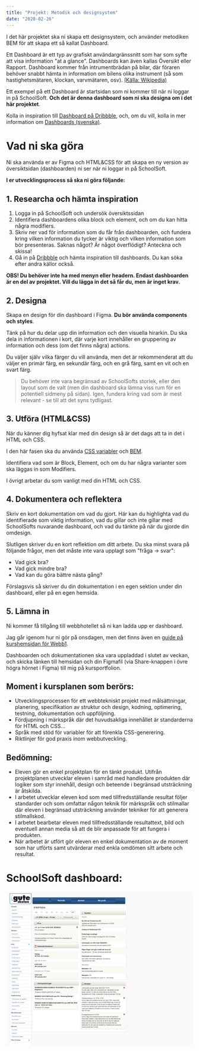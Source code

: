 ```yaml
---
title: "Projekt: Metodik och designsystem"
date: "2020-02-26"
---
```


<!--

Really want a semi-small project where they create a mini-site and uses the following techniques:

- CSS custom variables
- BEM
- Color system

Project: Create sales cards
Have that as a mini-project?

Lesson 1: Intro to CSS custom variables + some laborations
Lesson 2: Laborations
Lesson 3: Intro to BEM + custom variables

-->

<!--
TODO: Dashboard
Inspiration
Utförande
SchoolSoft startsida
-->

I det här projektet ska ni skapa ett designsystem, och använder metodiken BEM för att skapa ett så kallat Dashboard.

Ett Dashboard är ett typ av grafiskt användargränssnitt som har som syfte att visa information "at a glance". Dashboards kan även kallas Översikt eller Rapport. Dashboard kommer från intrumentbrädan på bilar, där föraren behöver snabbt hämta in information om bilens olika instrument (så som hastighetsmätaren, klockan, varvmätaren, osv). [(Källa: Wikipedia)](https://en.wikipedia.org/wiki/Dashboard_(business))

Ett exempel på ett Dashboard är startsidan som ni kommer till när ni loggar in på SchoolSoft. **Och det är denna dashboard som ni ska designa om i det här projektet**.

Kolla in inspiration till [Dashboard på Dribbble](https://dribbble.com/tags/dashboard), och, om du vill, kolla in mer information om [Dashboards (svenska)](https://www.metamatrix.se/vad-ar-en-dashboard/).

# Vad ni ska göra
Ni ska använda er av Figma och HTML&CSS för att skapa en ny version av översiktsidan (dashboarden) ni ser när ni loggar in på SchoolSoft.

**I er utvecklingsprocess så ska ni göra följande:**

## 1. Researcha och hämta inspiration

1. Logga in på SchoolSoft och undersök översiktssidan
2. Identifiera dashboardens olika block och element, och om du kan hitta några modifiers.
3. Skriv ner vad för information som du får från dashboarden, och fundera kring vilken information du tycker är viktig och vilken information som bör presenteras. Saknas något? Är något överflödigt? Anteckna och skissa!
4. Gå in på [Dribbble](https://dribbble.com/tags/dashboard) och hämta inspiration till dashboards. Du kan söka efter andra källor också.


**OBS! Du behöver inte ha med menyn eller headern. Endast dashboarden är en del av projektet. Vill du lägga in det så får du, men är inget krav.**

## 2. Designa
Skapa en design för din dashboard i Figma. **Du bör använda components och styles**.

Tänk på hur du delar upp din information och den visuella hirarkin. Du ska dela in informationen i kort, där varje kort innehåller en gruppering av information och dess (om det finns några) actions.

Du väljer själv vilka färger du vill använda, men det är rekommenderat att du väljer en primär färg, en sekundär färg, och en grå färg, samt en vit och en svart färg.

> Du behöver inte vara begränsad av SchoolSofts storlek, eller den layout som de valt (men din dashboard ska lämna viss rum för en potentiell sidmeny på sidan). Igen, fundera kring vad som är mest relevant - se till att det syns tydligast.

## 3. Utföra (HTML&CSS)
När du känner dig hyfsat klar med din design så är det dags att ta in det i HTML och CSS.

I den här fasen ska du använda [CSS variabler](https://guteteknik.netlify.com/webb2/csskoncept) och [BEM](https://guteteknik.netlify.com/webb2/bem/).

Identifiera vad som är Block, Element, och om du har några varianter som ska läggas in som Modifiers.

I övrigt arbetar du som vanligt med din HTML och CSS.

## 4. Dokumentera och reflektera
Skriv en kort dokumentation om vad du gjort. Här kan du highlighta vad du identifierade som viktig information, vad du gillar och inte gillar med SchoolSofts nuvarande dashboard, och vad du tänkte på när du gjorde din omdesign.

Slutligen skriver du en kort reflektion om ditt arbete. Du ska minst svara på följande frågor, men det måste inte vara upplagt som "fråga -> svar":
- Vad gick bra?
- Vad gick mindre bra?
- Vad kan du göra bättre nästa gång?

Förslagsvis så skriver du din dokumentation i en egen sektion under din dashboard, eller på en egen hemsida.

## 5. Lämna in
Ni kommer få tillgång till webbhotellet så ni kan ladda upp er dashboard.

Jag går igenom hur ni gör på onsdagen, men det finns även en [guide på kurshemsidan för Webb1](https://guteteknik.netlify.com/webb1/slides/other/ftp).

Dashboarden och dokumentationen ska vara uppladdad i slutet av veckan, och skicka länken till hemsidan och din Figmafil (via Share-knappen i övre högra hörnet i Figma) till mig på kursportfolion.

## Moment i kursplanen som berörs:

- Utvecklingsprocessen för ett webbtekniskt projekt med målsättningar, planering, specifikation av struktur och design, kodning, optimering, testning, dokumentation och uppföljning.
- Fördjupning i märkspråk där det huvudsakliga innehållet är standarderna för HTML och CSS...
- Språk med stöd för variabler för att förenkla CSS-generering.
- Riktlinjer för god praxis inom webbutveckling.

## Bedömning:

- Eleven gör en enkel projektplan för en tänkt produkt. Utifrån projektplanen utvecklar eleven i samråd med handledare produkten där logiker som styr innehåll, design och beteende i begränsad utsträckning är åtskilda.
-  I arbetet utvecklar eleven kod som med tillfredsställande resultat följer standarder och som omfattar någon teknik för märkspråk och stilmallar där eleven i begränsad utsträckning använder tekniker för att generera stilmallskod.
-  I arbetet bearbetar eleven med tillfredsställande resultattext, bild och eventuell annan media så att de blir anpassade för att fungera i produkten.
- När arbetet är utfört gör eleven en enkel dokumentation av de moment som har utförts samt utvärderar med enkla omdömen sitt arbete och resultat.

# SchoolSoft dashboard:

![SchoolSoft Dashboard](schoolsoft_dashboard.png)